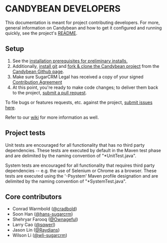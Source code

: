 CANDYBEAN DEVELOPERS
====================
This documentation is meant for project contributing developers.  For more, general information on Candybean and how to get it configured and running quickly, see the project's [README](README.md). 

Setup
-----
1. See the <a href="README.md#prereqs">installation prerequisites for preliminary installs.</a>
2. Additionally, [install git](http://git-scm.com/book/en/Getting-Started-Installing-Git) and [fork & clone the Candybean project](https://help.github.com/articles/fork-a-repo) from the [Candybean Github page](https://github.com/sugarcrm/candybean). 
3. Make sure SugarCRM Legal has received a copy of your signed [Contribution Agreement](https://github.com/sugarcrm/candybean/raw/cb-186/SugarCRMCA-Candybean.doc)
4. At this point, you're ready to make code changes; to deliver them back to the project, [submit a pull request](https://help.github.com/articles/using-pull-requests). 

To file bugs or features requests, etc. against the project, [submit issues here](https://github.com/sugarcrm/candybean/issues?state=open).

Refer to our [wiki](https://github.com/sugarcrm/candybean/wiki/Candybean) for more information as well.

Project tests
-------------
Unit tests are encouraged for all functionality that has no third party dependencies.  These tests are executed by default in the Maven test phase and are delimited by the naming convention of "*UnitTest.java".

System tests are encouraged for all functionality that requires third party dependencies -- e.g. the use of Selenium or Chrome as a browser.  These tests are executed using the '-Psystem' Maven profile designation and are delimited by the naming convention of "*SystemTest.java".
 
Core contributors
-----------------
* Conrad Warmbold (<a href="https://github.com/cradbold">@cradbold</a>)
* Soon Han (<a href="https://github.com/hans-sugarcrm">@hans-sugarcrm</a>)
* Shehryar Farooq (<a href="https://github.com/Ownageful">@Ownageful</a>)
* Larry Cao (<a href="https://github.com/sqwerl">@sqwerl</a>)
* Jason Lin (<a href="https://github.com/Raydians">@Raydians</a>)
* Wilson Li (<a href="https://github.com/wli-sugarcrm">@wli-sugarcrm</a>)